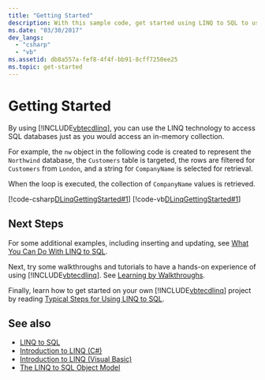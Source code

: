 ```yaml
---
title: "Getting Started"
description: With this sample code, get started using LINQ to SQL to use the LINQ technology to access SQL databases just as you would access an in-memory collection.
ms.date: "03/30/2017"
dev_langs: 
  - "csharp"
  - "vb"
ms.assetid: db8a557a-fef8-4f4f-bb91-8cff7250ee25
ms.topic: get-started
---
```

# Getting Started

By using [!INCLUDE[vbtecdlinq](../../../../../../includes/vbtecdlinq-md.md)], you can use the LINQ technology to access SQL databases just as you would access an in-memory collection.  
  
 For example, the `nw` object in the following code is created to represent the `Northwind` database, the `Customers` table is targeted, the rows are filtered for `Customers` from `London`, and a string for `CompanyName` is selected for retrieval.  
  
 When the loop is executed, the collection of `CompanyName` values is retrieved.  
  
 [!code-csharp[DLinqGettingStarted#1](../../../../../../samples/snippets/csharp/VS_Snippets_Data/DLinqGettingStarted/cs/Program.cs#1)]
 [!code-vb[DLinqGettingStarted#1](../../../../../../samples/snippets/visualbasic/VS_Snippets_Data/DLinqGettingStarted/vb/Module1.vb#1)]  
  
## Next Steps  

 For some additional examples, including inserting and updating, see [What You Can Do With LINQ to SQL](what-you-can-do-with-linq-to-sql.md).  
  
 Next, try some walkthroughs and tutorials to have a hands-on experience of using [!INCLUDE[vbtecdlinq](../../../../../../includes/vbtecdlinq-md.md)]. See [Learning by Walkthroughs](learning-by-walkthroughs.md).  
  
 Finally, learn how to get started on your own [!INCLUDE[vbtecdlinq](../../../../../../includes/vbtecdlinq-md.md)] project by reading [Typical Steps for Using LINQ to SQL](typical-steps-for-using-linq-to-sql.md).  
  
## See also

- [LINQ to SQL](index.md)
- [Introduction to LINQ (C#)](../../../../../csharp/linq/index.md)
- [Introduction to LINQ (Visual Basic)](../../../../../visual-basic/programming-guide/concepts/linq/introduction-to-linq.md)
- [The LINQ to SQL Object Model](the-linq-to-sql-object-model.md)
